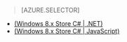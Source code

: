 > [AZURE.SELECTOR]
- [(Windows 8.x Store C# | .NET)](/zh-cn/documentation/articles/mobile-services-dotnet-backend-windows-store-dotnet-aad-rbac/)
- [(Windows 8.x Store C# | JavaScript)](/zh-cn/documentation/articles/mobile-services-javascript-backend-windows-store-dotnet-aad-rbac/)

<!---HONumber=74-->